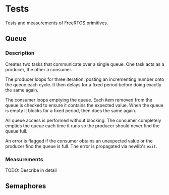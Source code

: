 # Tests

Tests and measurements of FreeRTOS primitives.


## Queue
### Description
Creates two tasks that communicate over a single queue. One task acts as a
producer, the other a consumer.

The producer loops for three iteration, posting an incrementing number onto
the queue each cycle. It then delays for a fixed period before doing exactly
the same again.

The consumer loops emptying the queue. Each item removed from the queue is
checked to ensure it contains the expected value. When the queue is empty it
blocks for a fixed period, then does the same again.

All queue access is performed without blocking. The consumer completely
empties the queue each time it runs so the producer should never find the
queue full.

An error is flagged if the consumer obtains an unexpected value or the
producer find the queue is full. The error is propagated via newlib's `exit`.

### Measurements
TODO: Describe in detail


## Semaphores
